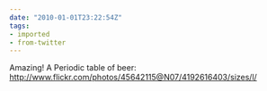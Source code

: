 ```yaml
---
date: "2010-01-01T23:22:54Z"
tags:
- imported
- from-twitter
---
```

Amazing\! A Periodic table of beer: http://www.flickr.com/photos/45642115@N07/4192616403/sizes/l/
